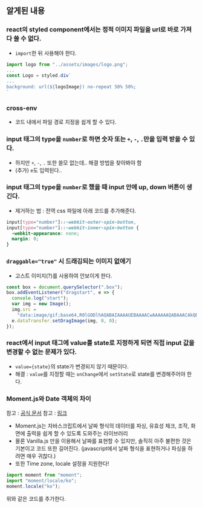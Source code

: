 ## 알게된 내용

### react의 styled component에서는 정적 이미지 파일을 url로 바로 가져다 쓸 수 없다.

- `import`한 뒤 사용해야 한다.

```javascript
import logo from "../assets/images/logo.png";
...
const Logo = styled.div`
...
background: url(${logoImage}) no-repeat 50% 50%;
`
```

### cross-env

- 코드 내에서 파일 경로 지정을 쉽게 할 수 있다.

### input 태그의 type을 `number`로 하면 숫자 또는 `+`, `-`, `.`만을 입력 받을 수 있다.

- 하지만 `+`, `-`, `.` 또한 쓸모 없는데.. 해결 방법을 찾아봐야 함
- (추가) `e`도 입력된다..

### input 태그의 type을 `number`로 했을 때 input 안에 up, down 버튼이 생긴다.

- 제거하는 법 : 전역 css 파일에 아래 코드를 추가해준다.

```css
input[type="number"]::-webkit-outer-spin-button,
input[type="number"]::-webkit-inner-spin-button {
  -webkit-appearance: none;
  margin: 0;
}
```

### `draggable="true"` 시 드래깅되는 이미지 없애기

- 고스트 이미지(?)를 사용하여 안보이게 한다.

```javascript
const box = document.querySelector(".box");
box.addEventListener("dragstart", e => {
  console.log("start");
  var img = new Image();
  img.src =
    "data:image/gif;base64,R0lGODlhAQABAIAAAAUEBAAAACwAAAAAAQABAAACAkQBADs=";
  e.dataTransfer.setDragImage(img, 0, 0);
});
```

### react에서 input 태그에 value를 state로 지정하게 되면 직접 input 값을 변경할 수 없는 문제가 있다.

- `value={state}`의 state가 변경되지 않기 때문이다.
- 해결 : `value`를 지정할 때는 `onChange`에서 `setState`로 state를 변경해주어야 한다.

### Moment.js와 Date 객체의 차이

참고 : [공식 문서](https://momentjs.com/)
참고 : [링크](https://webinformation.tistory.com/95)

- Moment.js는 자바스크립트에서 날짜 형식의 데이터를 파싱, 유효성 체크, 조작, 화면에 출력을 쉽게 할 수 있도록 도와주는 라이브러리
- 물론 Vanilla.js 만을 이용해서 날짜를 표현할 수 있지만, 솔직히 아주 불편한 것은 기본이고 코드 또한 길어진다. (javascript에서 날짜 형식을 표현하거나 파싱을 하려면 매우 귀찮다.)
- 또한 Time zone, locale 설정을 지원한다!

```javascript
import moment from "moment";
import "moment/locale/ko";
moment.locale("ko");
```

위와 같은 코드를 추가한다.
